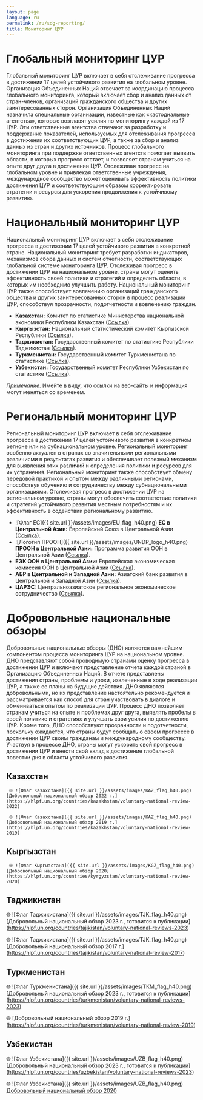 ```yaml
---
layout: page
language: ru
permalink: /ru/sdg-reporting/
title: Мониторинг ЦУР
---
```


# Глобальный мониторинг ЦУР
Глобальный мониторинг ЦУР включает в себя отслеживание прогресса в достижении 17 целей устойчивого развития на глобальном уровне. Организация Объединенных Наций отвечает за координацию процесса глобального мониторинга, который включает сбор и анализ данных от стран-членов, организаций гражданского общества и других заинтересованных сторон. Организация Объединенных Наций назначила специальные организации, известные как «кастодиальные агентства», которые возглавят усилия по мониторингу каждой из 17 ЦУР. Эти ответственные агентства отвечают за разработку и поддержание показателей, используемых для отслеживания прогресса в достижении их соответствующих ЦУР, а также за сбор и анализ данных из стран и других источников. Процесс глобального мониторинга при поддержке ответственных агентств помогает выявить области, в которых прогресс отстает, и позволяет странам учиться на опыте друг друга в достижении ЦУР. Отслеживая прогресс на глобальном уровне и привлекая ответственные учреждения, международное сообщество может оценивать эффективность политики достижения ЦУР и соответствующим образом корректировать стратегии и ресурсы для ускорения продвижения к устойчивому развитию.


# Национальный мониторинг ЦУР
Национальный мониторинг ЦУР включает в себя отслеживание прогресса в достижении 17 целей устойчивого развития в конкретной стране. Национальный мониторинг требует разработки индикаторов, механизмов сбора данных и систем отчетности, соответствующих глобальной системе мониторинга ЦУР. Отслеживая прогресс в достижении ЦУР на национальном уровне, страны могут оценить эффективность своей политики и стратегий и определить области, в которых им необходимо улучшить работу. Национальный мониторинг ЦУР также способствует вовлечению организаций гражданского общества и других заинтересованных сторон в процесс реализации ЦУР, способствуя прозрачности, подотчетности и вовлечению граждан.

- **Казахстан:** Комитет по статистике Министерства национальной экономики Республики Казахстан ([Ссылка](https://stat.gov.kz/)).
- **Кыргызстан:** Национальный статистический комитет Кыргызской Республики ([Ссылка](https://www.stat.kg/)).
- **Таджикистан:** Государственный комитет по статистике Республики Таджикистан ([Ссылка](https://stat.tj/)).
- **Туркменистан:** Государственный комитет Туркменистана по статистике ([Ссылка](http://www.stat.gov.tm/)).
- **Узбекистан:** Государственный комитет Республики Узбекистан по статистике ([Ссылка](https://stat.uz/ru/)).

*Примечание*. Имейте в виду, что ссылки на веб-сайты и информация могут меняться со временем.


# Региональный мониторинг ЦУР
Региональный мониторинг ЦУР включает в себя отслеживание прогресса в достижении 17 целей устойчивого развития в конкретном регионе или на субнациональном уровне. Региональный мониторинг особенно актуален в странах со значительными региональными различиями в результатах развития и обеспечивает полезный механизм для выявления этих различий и определения политики и ресурсов для их устранения. Региональный мониторинг также способствует обмену передовой практикой и опытом между различными регионами, способствуя обучению и сотрудничеству между субнациональными организациями. Отслеживая прогресс в достижении ЦУР на региональном уровне, страны могут обеспечить соответствие политики и стратегий устойчивого развития местным потребностям и их эффективность в содействии региональному развитию.
- ![Флаг ЕС]({{ site.url }}/assets/images/EU_flag_h40.png) **ЕС в Центральной Азии:** Европейский Союз в Центральной Азии ([Ссылка](https://eeas.europa.eu/delegations/kazakhstan/area/central-asia_en)).
- ![Логотип ПРООН]({{ site.url }}/assets/images/UNDP_logo_h40.png) **ПРООН в Центральной Азии:** Программа развития ООН в Центральной Азии ([Ссылка](https://www.undp.org/content/undp/en/home/ourwork/our-projects-and-initiatives/central_asia.html)).
- **ЕЭК ООН в Центральной Азии:** Европейская экономическая комиссия ООН в Центральной Азии ([Ссылка](https://www.unece.org/ru/regional-cooperation/central-asia.html)).
- **АБР в Центральной и Западной Азии:** Азиатский банк развития в Центральной и Западной Азии ([Ссылка](https://www.adb.org/where-we-work/central-and-west-asia)).
- **ЦАРЭС:** Центральноазиатское региональное экономическое сотрудничество ([Ссылка](https://www.carecprogram.org/)).


# Добровольные национальные обзоры

Добровольные национальные обзоры (ДНО) являются важнейшим компонентом процесса мониторинга ЦУР на национальном уровне. ДНО представляют собой проводимую странами оценку прогресса в достижении ЦУР и включают представление отчета каждой страной в Организацию Объединенных Наций. В отчете представлены достижения страны, проблемы и уроки, извлеченные в ходе реализации ЦУР, а также ее планы на будущие действия. ДНО являются добровольными, но их представление настоятельно рекомендуется и рассматривается как способ для стран участвовать в диалоге и обмениваться опытом по реализации ЦУР. Процесс ДНО позволяет странам учиться на опыте и проблемах друг друга, выявлять пробелы в своей политике и стратегиях и улучшать свои усилия по достижению ЦУР. Кроме того, ДНО способствуют прозрачности и подотчетности, поскольку ожидается, что страны будут сообщать о своем прогрессе в достижении ЦУР своим гражданам и международному сообществу. Участвуя в процессе ДНО, страны могут ускорить свой прогресс в достижении ЦУР и внести свой вклад в достижение глобальной повестки дня в области устойчивого развития.

## Казахстан
     🌐 ![Флаг Казахстана]({{ site.url }}/assets/images/KAZ_flag_h40.png) [Добровольный национальный обзор 2022 г.] (https://hlpf.un.org/countries/kazakhstan/voluntary-national-review-2022)

     🌐 ![Флаг Казахстана]({{ site.url }}/assets/images/KAZ_flag_h40.png) [Добровольный национальный обзор 2019 г.] (https://hlpf.un.org/countries/kazakhstan/voluntary-national-review-2019)


## Кыргызстан

     🌐 ![Флаг Кыргызстана]({{ site.url }}/assets/images/KGZ_flag_h40.png) [Добровольный национальный обзор 2020] (https://hlpf.un.org/countries/kyrgyzstan/voluntary-national-review-2020)


## Таджикистан

🌐 ![Флаг Таджикистана]({{ site.url }}/assets/images/TJK_flag_h40.png) [Добровольный национальный обзор 2023 г., готовится к публикации] (https://hlpf.un.org/countries/tajikistan/voluntary-national-reviews-2023)

🌐 ![Флаг Таджикистана]({{ site.url }}/assets/images/TJK_flag_h40.png) [Добровольный национальный обзор 2017 г.] (https://hlpf.un.org/countries/tajikistan/voluntary-national-review-2017)


## Туркменистан

🌐 ![Флаг Туркменистана]({{ site.url }}/assets/images/TKM_flag_h40.png) [Добровольный национальный обзор 2023 г., готовится к публикации] (https://hlpf.un.org/countries/turkmenistan/voluntary-national-reviews-2023)

🌐 [Добровольный национальный обзор 2019 г.] (https://hlpf.un.org/countries/turkmenistan/voluntary-national-review-2019)


## Узбекистан

🌐 ![Флаг Узбекистана]({{ site.url }}/assets/images/UZB_flag_h40.png) [Добровольный национальный обзор 2023 г., готовится к публикации] (https://hlpf.un.org/countries/uzbekistan/voluntary-national-reviews-2023)

🌐 ![Флаг Узбекистана]({{ site.url }}/assets/images/UZB_flag_h40.png) [Добровольный национальный обзор 2020](https://hlpf.un.org/countries/uzbekistan/voluntary-national-review-2020)
